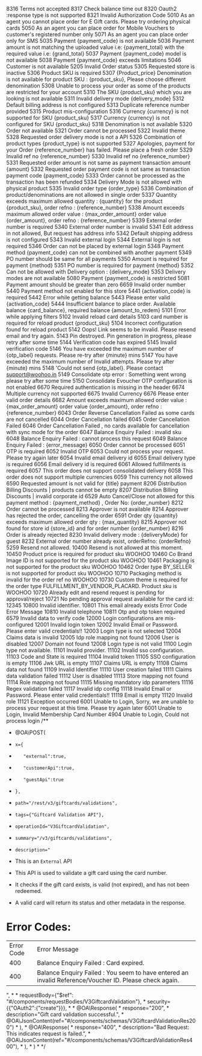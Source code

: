 8316	Terms not accepted
8317	Check balance time out
8320	Oauth2 :response type is not supported
8321	Invalid Authorization Code
5010	As an agent you cannot place order for E Gift cards. Please try ordering physical cards
5050	As an agent you can place order for Mobile Vouchers to customer\'s registered number only
5071	As an agent you can place order only for SMS
5035	Payment {payment_code} is not available
5036	Payment amount is not matching the uploaded value i.e: {payment_total} with the required value i.e: {grand_total}
5037	Payment {payment_code} model is not available
5038	Payment {payment_code} exceeds limitations
5046	Customer is not available
5205	Invalid Order status
5305	Requested store is inactive
5306	Product SKU is required
5307	{Product_price} Denomination is not available for product SKU : {product_sku}, Please choose different denomination
5308	Unable to process your order as some of the products are restricted for your account
5310	The SKU {product_sku} which you are looking is not available
5311	Invalid delivery mode {delivery_mode}
5312	Default billing address is not configured
5313	Duplicate reference number provided
5315	Product mis-configuration
5316	Currency {currency} is not supported for SKU {product_sku}
5317	Currency {currency} is not configured for SKU {product_sku}
5318	Denomination is not available
5320	Order not available
5321	Order cannot be processed
5322	Invalid theme
5328	Requested order delivery mode is not a API
5326	Combination of product types {product_type} is not supported
5327	Apologies, payment for your Order {reference_number} has failed. Please place a fresh order
5329	Invalid ref no {reference_number}
5330	Invalid ref no {reference_number}
5331	Requested order amount is not same as payment transaction amount {amount}
5332	Requested order payment code is not same as transaction payment code {payment_code}
5333	Order cannot be processed as the transaction has been refunded
5334	Delivery Mode is not allowed with physical product
5335	Invalid order type {order_type}
5336	Combination of product/denominations are not allowed in single order
5337	Quantity exceeds maximum allowed quantity : {quantity} for the product {product_sku}, order refno : {reference_number}
5338	Amount exceeds maximum allowed order value : {max_order_amount} order value {order_amount}, order refno : {reference_number}
5339	External order number is required
5340	External order number is invalid
5341	Edit address in not allowed, But request has address info
5342	Default shipping address is not configured
5343	Invalid external login
5344	External login is not required
5346	Order can not be placed by external login
5348	Payment method {payment_code} can not be combined with another payment
5349	PO number should be same for all payments
5350	Amount is required for payment {method}
5351	PO number is required for payment {method}
5352	Can not be allowed with Delivery option : {delivery_mode}
5353	Delivery modes are not available
5080	Payment {payment_code} is restricted
5081	Payment amount should be greater than zero
6659	Invalid order number
5440	Payment method not enabled for this store
5441	{activation_code} is required
5442	Error while getting balance
5443	Please enter valid {activation_code}
5444	Insufficient balance to place order. Available balance {card_balance}, required balance {amount_to_redem}
5101	Error while applying filters
5102	Invalid reload card details
5103	card number is required for reload product {product_sku}
5104	Incorrect configuration found for reload product
5142	Oops! Link seems to be invalid. Please resend email and try again.
5143	Pin destroyed. Pin generation in progress, please retry after some time
5144	Verification code has expired
5145	Invalid verification code
5146	You have exceeded the maximum number of {otp_label} requests. Please re-try after {minute} mins
5147	You have exceeded the maximum number of Invalid attempts. Please try after {minute} mins
5148	'Could not send {otp_label}. Please contact support@woohoo.in
5149	Consolidate otp error : Something went wrong please try after some time
5150	Consolidate Evoucher OTP configuration is not enabled
6670	Required authentication is missing in the header
6674	Multiple currency not supported
6675	Invalid Currency
6676	Please enter valid order details
6682	Amount exceeds maximum allowed order value : {max_order_amount} order value {order_amount}, order refno : {reference_number}
6043	Order Reverse Cancellation Failed as some cards are not cancelled
6044	Order Cancellation failed
6045	Order Cancellation Failed
6046	Order Cancellation Failed , no cards available for cancellation with sync mode for the order
6047	Balance Enquiry Failed : invalid sku
6048	Balance Enquiry Failed : cannot process this request
6049	Balance Enquiry Failed : {error_message}
6050	Order cannot be processed
6051	OTP is required
6052	Invalid OTP
6053	Could not process your request. Please try again later
6054	Invalid email delivery id
6055	Email delivery type is required
6056	Email delivery id is required
6061	Allowed fulfillments is required
6057	This order does not support consolidated delivery
6058	This order does not support multiple currencies
6059	This currency not allowed
6590	Requested amount is not valid for {title} payment
8206	Distribution Billing Discounts | products cannot be empty
8207	Distribution Billing Discounts | invalid corporate id
6529	Auto Cancel/Close not allowed for this payment method : {payment_method} , Order No: {order_number}
8212	Order cannot be processed
8213	Approver is not available
8214	Approver has rejected the order, cancelling the order
6591	Order qty {quantity} exceeds maximum allowed order qty : {max_quantity}
8215	Approver not found for store id {store_id} and for order number {order_number}
8216	Order is already rejected
8230	Invalid delivery mode : {deliveryMode} for guest
8232	External order number already exist, orderRefno: {orderRefno}
5259	Resend not allowed.
10400	Resend is not allowed at this moment.
10450	Product price is required for product sku WOOHOO
10460	Co Brand Image ID is not supported for the product sku WOOHOO
10461	Packaging is not supported for the product sku WOOHOO
10462	Order type BY_SELLER is not supported for product sku WOOHOO
10710	Packaging method is invalid for the order ref no WOOHOO
10730	Custom theme is required for the order type FULFILLMENT_BY_VENDOR_PLACARD. Product sku is WOOHOO
10720	Already edit and resend request is pending for approval/reject
10721	No pending approval request available for the card id: 12345
10800	Invalid identifier.
10801	This email already exists
Error Code	Error Message
10810	Invalid telephone
10811	Otp and otp token required
6579	Invalid data to verify code
12000	Login configurations are mis-configured
12001	Invalid login token
12002	Invalid Email or Password. Please enter valid credentials!!
12003	Login type is not selected
12004	Claims data is invalid
12005	Idp role mapping not found
12006	User is disabled
12007	Domain not found
12008	Login type is not valid
11100	Login type not available.
11101	Invalid provider.
11102	Invalid sso configuration.
11103	Code and State is required
11104	Invalid token
11105	SSO configuration is empty
11106	Jwk URL is empty
11107	Claims URL is empty
11108	Claims data not found
11109	Invalid Identifier
11110	User creation failed
11111	Claims data validation failed
11112	User is disabled
11113	Store mapping not found
11114	Role mapping not found
11115	Missing mandatory idp parameters
11116	Regex validation failed
11117	Invalid idp config
11118	Invalid Email or Password. Please enter valid credentials!!
11119	Email is empty
11120	Invalid role
11121	Exception occurred
6001	Unable to Login, Sorry, we are unable to process your request at this time. Please try again later
6001	Unable to Login, Invalid Membership Card Number
4904	Unable to Login, Could not process login
/**
  * @OA\POST(
  *     x={
  *        "external":true,
  *        "customerApi":true,
  *        "guestApi":true
  *     },
  *     path="/rest/v3/giftcards/validations",
  *     tags={"Giftcard Validation API"},
  *     operationId="V3GiftcardValidation",
  *     summary="/v3/giftcards/validations",
  *     description="
- This is an `External` API

- This API is used to validate a gift card using the card number.

- It checks if the gift card exists, is valid (not expired), and has not been redeemed.

- A valid card will return its status and other metadata in the response.

# Error Codes:

<table>
<tr><td>Error Code</td><td>Error Message</td></tr>
<tr><td>400</td><td>Balance Enquiry Failed : Card expired.</td></tr>
<tr><td>400</td><td>Balance Enquiry Failed : You seem to have entered an invalid Reference/Voucher ID. Please check again.</td></tr>
</table>
 ",
  *
  *      requestBody={"$ref": "#/components/requestBodies/V3GiftcardValidation"},
  *      security={{"OAuth2":{"create"}}},
  *
  *      @OA\Response(
  *          response="200",
  *          description="Gift card validation successful.",
  *          @OA\JsonContent(ref="#/components/schemas/V3GiftcardValidationRes200")
  *      ),
  *      @OA\Response(
  *          response="400",
  *          description="Bad Request: This indicates request is failed.",
  *          @OA\JsonContent(ref="#/components/schemas/V3GiftcardValidationRes400"),
  *      ),
  * )
  *
  */
<?php
/**
 * @OA\RequestBody(
 *     request="V3GiftcardValidation",
 *     required=true,
 *     @OA\MediaType(
 *         mediaType="application/json",
 *         @OA\Schema(
 *              type="object",
 *              required={"cardNumber"},
 *              @OA\Property(
 *                  property="cardNumber",
 *                  description="Gift card number to validate",
 *                  type="string",
 *                  example="8888443334815158"
 *              ),
 *              @OA\Property(
 *                  property="pin",
 *                  description="gift card PIN (if applicable)",
 *                  type="string",
 *                  example="JVCY7F6HVP4XCW"
 *              ),
 *         ),
 *     ),
 * ),
 *
 * @OA\Schema(
 *     schema="V3GiftcardValidationRes200",
 *     type="object",
 *     @OA\Property(property="cardNumber", type="string", description="Gift card number", example="8888443334815158"),
 *     @OA\Property(property="pin", type="string", description="Gift card PIN", example="JVCY7F6HVP4XCW"),
 *     @OA\Property(property="status", type="string", description="Gift card status", example="EXPIRED"),
 *     @OA\Property(property="balance", type="string", description="Available balance on the card", example="1000.00"),
 *     @OA\Property(property="expiry", type="string", format="date-time", description="Expiry date of the gift card", example="2024-09-03T00:00:00+05:30"),
 *     @OA\Property(property="claimed", type="boolean", description="Whether the gift card has been claimed", example=true),
 *     @OA\Property(property="reason", type="string", description="Reason for the current status", example="NONE"),
 *     @OA\Property(property="twoStepGC", type="boolean", description="Indicates if the card uses two-step verification", example=false),
 *     @OA\Property(property="isCreateAndClaim", type="boolean", description="Indicates if the card was created and claimed in the same step", example=false),
 *     @OA\Property(
 *         property="currency",
 *         type="object",
 *         description="Currency details of the gift card",
 *         @OA\Property(property="code", type="string", description="Currency code", example="INR"),
 *         @OA\Property(property="numericCode", type="string", description="Numeric currency code", example="356"),
 *         @OA\Property(property="symbol", type="string", description="Currency symbol", example="₹"),
 *         @OA\Property(property="countryName", type="string", description="Country associated with the currency", example="INDIA"),
 *         @OA\Property(property="currencyName", type="string", description="Currency name", example="Indian Rupee")
 *     ),
 *     @OA\Property(property="refno", type="string", description="Transaction reference number", example="681866ee5351e98ea90b0ef5")
 * ),
 *
 * @OA\Schema(
 *     schema="V3GiftcardValidationRes400",
 *     type="object",
 *     @OA\Property(property="code", type="integer", description="Error code", example=6049),
 *     @OA\Property(property="message", type="string", description="Error message description", example="Balance Enquiry Failed : Card expired."),
 *     @OA\Property(property="messages", type="array", description="List of additional error messages (if any)", @OA\Items(type="string"), example={}),
 *     @OA\Property(
 *         property="additionalTxnFields",
 *         type="object",
 *         description="Additional transaction details if applicable",
 *         @OA\Property(property="responseCode", type="integer", description="Internal response code", example=10001),
 *         @OA\Property(property="responseMessage", type="string", description="Message corresponding to the internal code", example="")
 *     )
 * ),
 */

